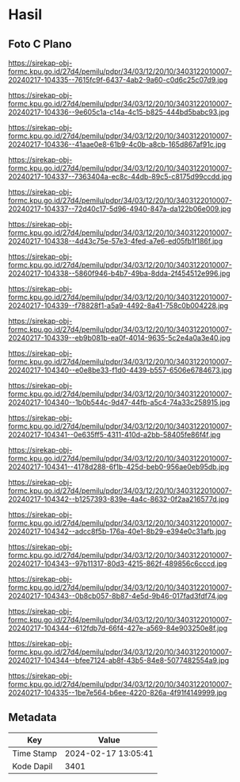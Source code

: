 # Hasil

## Foto C Plano

https://sirekap-obj-formc.kpu.go.id/27d4/pemilu/pdpr/34/03/12/20/10/3403122010007-20240217-104335--7615fc9f-6437-4ab2-9a60-c0d6c25c07d9.jpg

https://sirekap-obj-formc.kpu.go.id/27d4/pemilu/pdpr/34/03/12/20/10/3403122010007-20240217-104336--9e605c1a-c14a-4c15-b825-444bd5babc93.jpg

https://sirekap-obj-formc.kpu.go.id/27d4/pemilu/pdpr/34/03/12/20/10/3403122010007-20240217-104336--41aae0e8-61b9-4c0b-a8cb-165d867af91c.jpg

https://sirekap-obj-formc.kpu.go.id/27d4/pemilu/pdpr/34/03/12/20/10/3403122010007-20240217-104337--7363404a-ec8c-44db-89c5-c8175d99ccdd.jpg

https://sirekap-obj-formc.kpu.go.id/27d4/pemilu/pdpr/34/03/12/20/10/3403122010007-20240217-104337--72d40c17-5d96-4940-847a-da122b06e009.jpg

https://sirekap-obj-formc.kpu.go.id/27d4/pemilu/pdpr/34/03/12/20/10/3403122010007-20240217-104338--4d43c75e-57e3-4fed-a7e6-ed05fb1f186f.jpg

https://sirekap-obj-formc.kpu.go.id/27d4/pemilu/pdpr/34/03/12/20/10/3403122010007-20240217-104338--5860f946-b4b7-49ba-8dda-2f454512e996.jpg

https://sirekap-obj-formc.kpu.go.id/27d4/pemilu/pdpr/34/03/12/20/10/3403122010007-20240217-104339--f78828f1-a5a9-4492-8a41-758c0b004228.jpg

https://sirekap-obj-formc.kpu.go.id/27d4/pemilu/pdpr/34/03/12/20/10/3403122010007-20240217-104339--eb9b081b-ea0f-4014-9635-5c2e4a0a3e40.jpg

https://sirekap-obj-formc.kpu.go.id/27d4/pemilu/pdpr/34/03/12/20/10/3403122010007-20240217-104340--e0e8be33-f1d0-4439-b557-6506e6784673.jpg

https://sirekap-obj-formc.kpu.go.id/27d4/pemilu/pdpr/34/03/12/20/10/3403122010007-20240217-104340--1b0b544c-9d47-44fb-a5c4-74a33c258915.jpg

https://sirekap-obj-formc.kpu.go.id/27d4/pemilu/pdpr/34/03/12/20/10/3403122010007-20240217-104341--0e635ff5-4311-410d-a2bb-58405fe86f4f.jpg

https://sirekap-obj-formc.kpu.go.id/27d4/pemilu/pdpr/34/03/12/20/10/3403122010007-20240217-104341--4178d288-6f1b-425d-beb0-956ae0eb95db.jpg

https://sirekap-obj-formc.kpu.go.id/27d4/pemilu/pdpr/34/03/12/20/10/3403122010007-20240217-104342--b1257393-839e-4a4c-8632-0f2aa216577d.jpg

https://sirekap-obj-formc.kpu.go.id/27d4/pemilu/pdpr/34/03/12/20/10/3403122010007-20240217-104342--adcc8f5b-176a-40e1-8b29-e394e0c31afb.jpg

https://sirekap-obj-formc.kpu.go.id/27d4/pemilu/pdpr/34/03/12/20/10/3403122010007-20240217-104343--97b11317-80d3-4215-862f-489856c6cccd.jpg

https://sirekap-obj-formc.kpu.go.id/27d4/pemilu/pdpr/34/03/12/20/10/3403122010007-20240217-104343--0b8cb057-8b87-4e5d-9b46-017fad3fdf74.jpg

https://sirekap-obj-formc.kpu.go.id/27d4/pemilu/pdpr/34/03/12/20/10/3403122010007-20240217-104344--612fdb7d-66f4-427e-a569-84e903250e8f.jpg

https://sirekap-obj-formc.kpu.go.id/27d4/pemilu/pdpr/34/03/12/20/10/3403122010007-20240217-104344--bfee7124-ab8f-43b5-84e8-5077482554a9.jpg

https://sirekap-obj-formc.kpu.go.id/27d4/pemilu/pdpr/34/03/12/20/10/3403122010007-20240217-104335--1be7e564-b6ee-4220-826a-4f91f4149999.jpg


## Metadata

| Key        | Value               |
| ---------- | ------------------- |
| Time Stamp | 2024-02-17 13:05:41 |
| Kode Dapil | 3401                |



